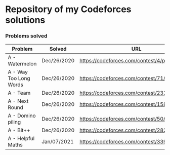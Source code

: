 # Repository of my Codeforces solutions

### Problems solved 

| Problem                | Solved      | URL                                          |
|------------------------|-------------|----------------------------------------------|
| A - Watermelon         | Dec/26/2020 | https://codeforces.com/contest/4/problem/A   |
| A - Way Too Long Words | Dec/26/2020 | https://codeforces.com/contest/71/problem/A  |
| A - Team               | Dec/26/2020 | https://codeforces.com/contest/231/problem/A |
| A - Next Round         | Dec/26/2020 | https://codeforces.com/contest/158/problem/A |
| A - Domino piling      | Dec/26/2020 | https://codeforces.com/contest/50/problem/A  |
| A - Bit++              | Dec/26/2020 | https://codeforces.com/contest/282/problem/A |
| A - Helpful Maths      | Jan/07/2021 | https://codeforces.com/contest/339/problem/A |


